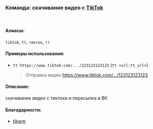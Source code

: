 ### **Команда: скачивание видео с [TikTok](https://tiktok.com)**
<br>

#### **Алиасы**:
`tiktok`, `tt`, `тикток`, `тт`


#### **Примеры использования**:
- `tt https://www.tiktok.com/.../123123123123` (`tt <url:tt_url>`)
  > Отправка видео https://www.tiktok.com/.../123123123123


#### **Описание**:
скачивание видео с тиктока и пересылка в ВК


#### **Благодарности**:
- [tikwm](https://tikwm.com/)
